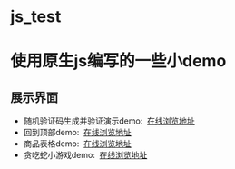 # js_test
<h1>使用原生js编写的一些小demo</h1>
<h2>展示界面</h2>
<ul><li>随机验证码生成并验证演示demo:&nbsp;&nbsp;<a href = "https://eatpear.github.io/js_test/randomCode/randomCode.html">在线浏览地址</a></li><li>回到顶部demo:&nbsp;&nbsp;<a href = "https://eatpear.github.io/js_test/scrollTop/index.html">在线浏览地址</a></li><li>商品表格demo:&nbsp;&nbsp;<a href = "https://eatpear.github.io/js_test/shopTable/index.html">在线浏览地址</a></li><li>贪吃蛇小游戏demo:&nbsp;&nbsp;<a href = "https://eatpear.github.io/js_test/">在线浏览地址</a></li></ul>
